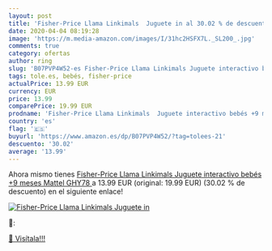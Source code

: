 ```yaml
---
layout: post
title: 'Fisher-Price Llama Linkimals  Juguete in al 30.02 % de descuento'
date: 2020-04-04 08:19:28
image: 'https://m.media-amazon.com/images/I/31hc2HSFX7L._SL200_.jpg'
comments: true
category: ofertas
author: ring
slug: 'B07PVP4W52-es Fisher-Price Llama Linkimals Juguete interactivo bebés +9...'
tags: tole.es, bebés, fisher-price
actualPrice: 13.99 EUR
currency: EUR
price: 13.99
comparePrice: 19.99 EUR
prodname: 'Fisher-Price Llama Linkimals  Juguete interactivo bebés +9 meses  Mattel  GHY78 '
country: 'es'
flag: '🇪🇸'
buyurl: 'https://www.amazon.es/dp/B07PVP4W52/?tag=tolees-21'
descuento: '30.02'
average: '13.99'
---
```


Ahora mismo tienes [Fisher-Price Llama Linkimals  Juguete interactivo bebés +9 meses  Mattel  GHY78 ](https://www.amazon.es/dp/B07PVP4W52/?tag=tolees-21) a 13.99 EUR (original: 19.99 EUR) (30.02 %  de descuento) en el siguiente enlace!

[![Fisher-Price Llama Linkimals  Juguete in](https://m.media-amazon.com/images/I/31hc2HSFX7L._SL200_.jpg)](https://www.amazon.es/dp/B07PVP4W52/?tag=tolees-21)

🔎:


[🛒 Visítala!!!](https://www.amazon.es/dp/B07PVP4W52/?tag=tolees-21)
